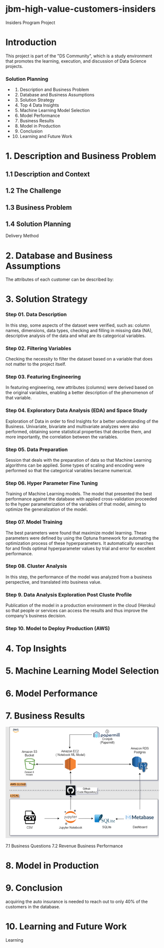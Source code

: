 # jbm-high-value-customers-insiders
Insiders Program Project

# Introduction


This project is part of the "DS Community", which is a study environment that promotes the learning, execution, and discussion of Data Science projects.

### Solution Planning
* 1. Description and Business Problem
* 2. Database and Business Assumptions
* 3. Solution Strategy
* 4. Top 4 Data Insights
* 5. Machine Learning Model Selection
* 6. Model Performance
* 7. Business Results
* 8. Model in Production
* 9. Conclusion
* 10. Learning and Future Work

# 1. Description and Business Problem
## 1.1 Description and Context

## 1.2 The Challenge

## 1.3 Business Problem

## 1.4 Solution Planning

Delivery Method 

# 2. Database and Business Assumptions
The attributes of each customer can be described by:

# 3. Solution Strategy
### Step 01. Data Description
In this step, some aspects of the dataset were verified, such as: column names, dimensions, data types, checking and filling in missing data (NA), descriptive analysis of the data and what are its categorical variables.

### Step 02. Filtering Variables
Checking the necessity to filter the dataset based on a variable that does not matter to the project itself.

### Step 03. Featuring Engineering
In featuring engineering, new attributes (columns) were derived based on the original variables, enabling a better description of the phenomenon of that variable.

### Step 04. Exploratory Data Analysis (EDA) and Space Study
Exploration of Data in order to find Insights for a better understanding of the Business. Univariate, bivariate and multivariate analyzes were also performed, obtaining some statistical properties that describe them, and more importantly, the correlation between the variables.

### Step 05. Data Preparation
Session that deals with the preparation of data so that Machine Learning algorithms can be applied. Some types of scaling and encoding were performed so that the categorical variables became numerical.

### Step 06. Hyper Parameter Fine Tuning
Training of Machine Learning models. The model that presented the best performance against the database with applied cross-validation proceeded to the hyper parameterization of the variables of that model, aiming to optimize the generalization of the model.

### Step 07. Model Training
The best parameters were found that maximize model learning. These parameters were defined by using the Optuna framework for automating the optimization process of these hyperparameters. It automatically searches for and finds optimal hyperparameter values by trial and error for excellent performance.

### Step 08. Cluster Analysis
In this step, the performance of the model was analyzed from a business perspective, and translated into business value.

### Step 9. Data Analysis Exploration Post Cluste Profile
Publication of the model in a production environment in the cloud (Heroku) so that people or services can access the results and thus improve the company's business decision.

### Step 10. Model to Deploy Production (AWS)


# 4. Top Insights


# 5. Machine Learning Model Selection

# 6. Model Performance

# 7. Business Results

![diagram!](diagram_final.png)

7.1 Business Questions
7.2 Revenue Business Performance

# 8. Model in Production


# 9. Conclusion
acquiring the auto insurance is needed to reach out to only 40% of the customers in the database.

# 10. Learning and Future Work
Learning

